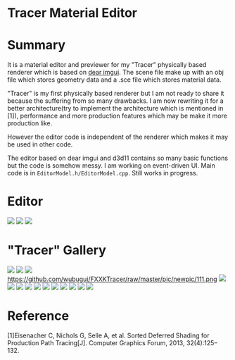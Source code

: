 Tracer Material Editor
======

# Summary

It is a material editor and previewer for my "Tracer" physically based renderer which is based on [dear imgui](https://github.com/ocornut/imgui).
The scene file make up with an obj file which stores geometry data and a .sce file which stores material data.

"Tracer" is my first physically based renderer but I am not ready to share it because the suffering from so many drawbacks. I am now rewriting it for a better architecture(try to implement the architecture which is mentioned in [1]), performance and more production features which may be make it more production like.

However the editor code is independent of the renderer which makes it may be used in other code.

The editor based on dear imgui and d3d11 contains so many basic functions but the code is somehow messy. I am working on event-driven UI. Main code is in `EditorModel.h/EditorModel.cpp`. Still works in progress.

# Editor 

![](https://github.com/wubugui/FXXKTracer/raw/master/pic/editor1.png)
![](https://github.com/wubugui/FXXKTracer/raw/master/pic/newpic/editor.png)
![](https://github.com/wubugui/FXXKTracer/raw/master/pic/newpic/meditor1.png)

# "Tracer" Gallery

![](https://github.com/wubugui/FXXKTracer/raw/master/pic/newpic/cup1.png)
![](https://github.com/wubugui/FXXKTracer/raw/master/pic/newpic/room1.png)
![](https://github.com/wubugui/FXXKTracer/raw/master/pic/newpic/cup2.png)
https://github.com/wubugui/FXXKTracer/raw/master/pic/newpic/111.png
![](https://github.com/wubugui/FXXKTracer/raw/master/pic/shelf.png)
![](https://github.com/wubugui/FXXKTracer/raw/master/pic/newpic/sppm_3709.png)
![](https://github.com/wubugui/FXXKTracer/raw/master/pic/ocean_166666.png)
![](https://github.com/wubugui/FXXKTracer/raw/master/pic/newpic/_grass2.png)
![](https://github.com/wubugui/FXXKTracer/raw/master/pic/newpic/_nuonv.png)
![](https://github.com/wubugui/FXXKTracer/raw/master/pic/newpic/_shinei.png)
![](https://github.com/wubugui/FXXKTracer/raw/master/pic/newpic/girl111.png)
![](https://github.com/wubugui/FXXKTracer/raw/master/pic/newpic/silk.png)
![](https://github.com/wubugui/FXXKTracer/raw/master/pic/newpic/long2.png)
![](https://github.com/wubugui/FXXKTracer/raw/master/pic/newpic/disney.png)
![](https://github.com/wubugui/FXXKTracer/raw/master/pic/newpic/area.png)

# Reference

[1]Eisenacher C, Nichols G, Selle A, et al. Sorted Deferred Shading for Production Path Tracing[J]. Computer Graphics Forum, 2013, 32(4):125–132.